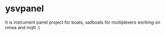 # ysvpanel
It is instrument panel project for boats, sailboats for multiplexers working on nmea and mqtt :)
